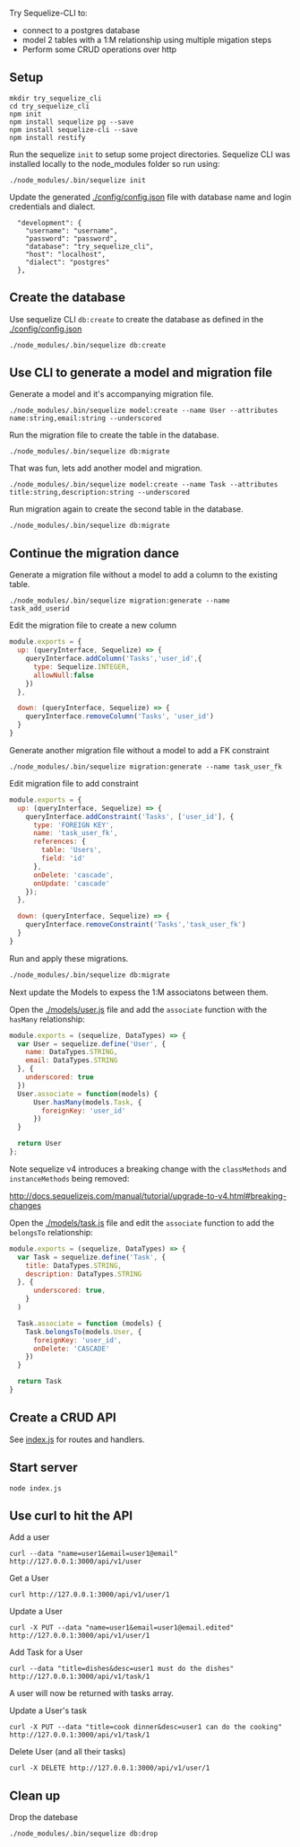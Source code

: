 Try Sequelize-CLI to:

- connect to a postgres database
- model 2 tables with a 1:M relationship using multiple migation steps
- Perform some CRUD operations over http

## Setup
```
mkdir try_sequelize_cli
cd try_sequelize_cli
npm init
npm install sequelize pg --save
npm install sequelize-cli --save
npm install restify
```
Run the sequelize `init` to setup some project directories.
Sequelize CLI was installed locally to the node_modules folder so run using:

```
./node_modules/.bin/sequelize init
```

Update the generated [./config/config.json](./config/config.json) file with database name and login credentials and dialect.
```
  "development": {
    "username": "username",
    "password": "password",
    "database": "try_sequelize_cli",
    "host": "localhost",
    "dialect": "postgres"
  },

```

## Create the database

Use sequelize CLI `db:create` to create the database as defined in the [./config/config.json](./config/config.json) 
```
./node_modules/.bin/sequelize db:create
```

## Use CLI to generate a model and migration file

Generate a model and it's accompanying migration file.

```
./node_modules/.bin/sequelize model:create --name User --attributes name:string,email:string --underscored
```

Run the migration file to create the table in the database.

```
./node_modules/.bin/sequelize db:migrate
```

That was fun, lets add another model and migration.

```
./node_modules/.bin/sequelize model:create --name Task --attributes title:string,description:string --underscored
```
Run migration again to create the second table in the database.
```
./node_modules/.bin/sequelize db:migrate
```

## Continue the migration dance

Generate a migration file without a model to add a column to the existing table.

```
./node_modules/.bin/sequelize migration:generate --name task_add_userid
```

Edit the migration file to create a new column 
```javascript 
module.exports = {
  up: (queryInterface, Sequelize) => {
    queryInterface.addColumn('Tasks','user_id',{
      type: Sequelize.INTEGER,
      allowNull:false
    })
  },

  down: (queryInterface, Sequelize) => {
    queryInterface.removeColumn('Tasks', 'user_id')
  }
}

```


Generate another migration file without a model to add a FK constraint

```
./node_modules/.bin/sequelize migration:generate --name task_user_fk
```

Edit migration file to add constraint
```javascript 
module.exports = {
  up: (queryInterface, Sequelize) => {
    queryInterface.addConstraint('Tasks', ['user_id'], {
      type: 'FOREIGN KEY',
      name: 'task_user_fk',
      references: {
        table: 'Users',
        field: 'id'
      },
      onDelete: 'cascade',
      onUpdate: 'cascade'
    });
  },

  down: (queryInterface, Sequelize) => {
    queryInterface.removeConstraint('Tasks','task_user_fk')
  }
}
```

Run and apply these migrations.
```bash
./node_modules/.bin/sequelize db:migrate
```

Next update the Models to expess the 1:M associatons between them.

Open the [./models/user.js](./models/user.js) file and add the `associate` function with the `hasMany` relationship:

```javascript
module.exports = (sequelize, DataTypes) => {
  var User = sequelize.define('User', {
    name: DataTypes.STRING,
    email: DataTypes.STRING
  }, {
    underscored: true
  })
  User.associate = function(models) {
      User.hasMany(models.Task, {
        foreignKey: 'user_id'
      })
  }

  return User
};

```
Note sequelize v4 introduces a breaking change with the  `classMethods` and `instanceMethods` being removed:

http://docs.sequelizejs.com/manual/tutorial/upgrade-to-v4.html#breaking-changes



Open the [./models/task.js](./models/task.js) file and edit the `associate` function to add the `belongsTo` relationship:

```javascript
module.exports = (sequelize, DataTypes) => {
  var Task = sequelize.define('Task', {
    title: DataTypes.STRING,
    description: DataTypes.STRING
  }, {
      underscored: true,
    }
  )

  Task.associate = function (models) {
    Task.belongsTo(models.User, {
      foreignKey: 'user_id',
      onDelete: 'CASCADE'
    })
  }

  return Task
}
```

## Create a CRUD API

See [index.js](index.js) for routes and handlers.

## Start server

```
node index.js
```
## Use curl to hit the API

Add a user
```
curl --data "name=user1&email=user1@email" http://127.0.0.1:3000/api/v1/user
```

Get a User

```
curl http://127.0.0.1:3000/api/v1/user/1
```

Update a User

```
curl -X PUT --data "name=user1&email=user1@email.edited" http://127.0.0.1:3000/api/v1/user/1
```

Add Task for a  User

```
curl --data "title=dishes&desc=user1 must do the dishes" http://127.0.0.1:3000/api/v1/task/1
```

A user will now be returned with tasks array.


Update a User's task

```
curl -X PUT --data "title=cook dinner&desc=user1 can do the cooking" http://127.0.0.1:3000/api/v1/task/1
```

Delete User (and all their tasks)

```
curl -X DELETE http://127.0.0.1:3000/api/v1/user/1
```


## Clean up

Drop the datebase
```
./node_modules/.bin/sequelize db:drop
```